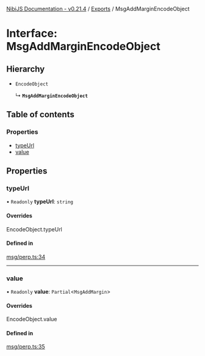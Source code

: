[NibiJS Documentation - v0.21.4](../intro.md) / [Exports](../modules.md) / MsgAddMarginEncodeObject

# Interface: MsgAddMarginEncodeObject

## Hierarchy

- `EncodeObject`

  ↳ **`MsgAddMarginEncodeObject`**

## Table of contents

### Properties

- [typeUrl](MsgAddMarginEncodeObject.md#typeurl)
- [value](MsgAddMarginEncodeObject.md#value)

## Properties

### typeUrl

• `Readonly` **typeUrl**: `string`

#### Overrides

EncodeObject.typeUrl

#### Defined in

[msg/perp.ts:34](https://github.com/NibiruChain/ts-sdk/blob/df2649e/packages/nibijs/src/msg/perp.ts#L34)

---

### value

• `Readonly` **value**: `Partial`<`MsgAddMargin`\>

#### Overrides

EncodeObject.value

#### Defined in

[msg/perp.ts:35](https://github.com/NibiruChain/ts-sdk/blob/df2649e/packages/nibijs/src/msg/perp.ts#L35)
